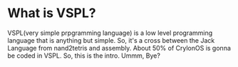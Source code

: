 # What is VSPL?
VSPL(very simple prpgramming language) is a low level programming language that is anything but simple. So, it's a cross between the 
Jack Language from nand2tetris and assembly. About 50% of CrylonOS is gonna be coded in VSPL. So, this is the intro. Ummm, Bye?
